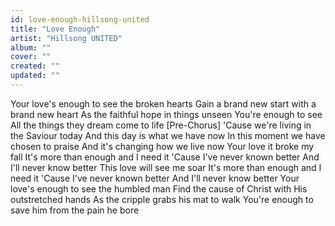 ```yaml
---
id: love-enough-hillsong-united
title: "Love Enough"
artist: "Hillsong UNITED"
album: ""
cover: ""
created: ""
updated: ""
---
```


Your love's enough to see the broken hearts
Gain a brand new start with a brand new heart
As the faithful hope in things unseen
You're enough to see
All the things they dream come to life
[Pre-Chorus]
'Cause we're living in the Saviour today
And this day is what we have now
In this moment we have chosen to praise
And it's changing how we live now
Your love it broke my fall
It's more than enough and I need it
'Cause I've never known better
And I'll never know better
This love will see me soar
It's more than enough and I need it
'Cause I've never known better
And I'll never know better
Your love's enough to see the humbled man
Find the cause of Christ with His outstretched hands
As the cripple grabs his mat to walk
You're enough to save him from the pain he bore